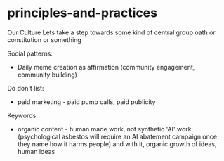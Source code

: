 # principles-and-practices
Our Culture
Lets take a step towards some kind of central group oath or constitution or something

Social patterns:
- Daily meme creation as affirmation (community engagement, community building)


Do don't list:
 - paid marketing - paid pump calls, paid publicity

Keywords:
 - organic content - human made work, not synthetic 'AI' work (psychological asbestos will require an AI abatement campaign once they name how it harms people) and with it, organic growth of ideas, human ideas
